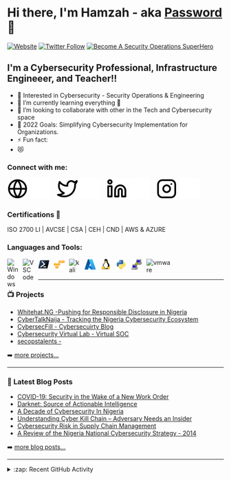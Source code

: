 # Hi there, I'm Hamzah - aka [Password]() 👋 

[![Website](https://img.shields.io/website?label=PASSWORD_NG&style=for-the-badge&url=https%3A%2F%2Fpasswordng.github.io)](https://passwordng.github.io)
[![Twitter Follow](https://img.shields.io/twitter/follow/password_ng?color=1DA1F2&logo=twitter&style=for-the-badge)](https://twitter.com/intent/follow?original_referer=https%3A%2F%2Fgithub.com%2Fpassword_ng&screen_name=PASSWORD_NG)
[![Become A Security Operations SuperHero](https://img.shields.io/badge/-Become%20A%20Security%20Operations%20SuperHero%20%E2%86%92-gray.svg?colorB=ff652f&style=for-the-badge)]()


## I'm a Cybersecurity Professional, Infrastructure Engineeer, and Teacher!!

- 🔭 Interested in Cybersecurity - Security Operations & Engineering
- 🌱 I’m currently learning everything 🤣
- 👯 I’m looking to collaborate with other in the Tech and Cybersecurity space
- 🥅 2022 Goals: Simplifying Cybersecurity Implementation for Organizations.
- ⚡ Fun fact: 
- 😻 

### Connect with me:

[![website](./img/globe-light.svg)](https://passwordng.github.io#gh-light-mode-only)
[![website](./img/globe-dark.svg)](https://passwordng.github.io#gh-dark-mode-only)
&nbsp;&nbsp;
[![website](./img/twitter-light.svg)](https://twitter.com/password_ng#gh-light-mode-only)
[![website](./img/twitter-dark.svg)](https://twitter.com/password_ng#gh-dark-mode-only)
&nbsp;&nbsp;
[![website](./img/linkedin-light.svg)](https://www.linkedin.com/in/password-ng/#gh-light-mode-only)
[![website](./img/linkedin-dark.svg)](https://www.linkedin.com/in/password-ng/#gh-dark-mode-only)
&nbsp;&nbsp;
[![website](./img/instagram-light.svg)](https://instagram.com/passwordng#gh-light-mode-only)
[![website](./img/instagram-dark.svg)](https://instagram.com/passwordng#gh-dark-mode-only)

### Certifications 📜
ISO 2700 LI | AVCSE | CSA | CEH | CND | AWS & AZURE

### Languages and Tools:

<img align="left" alt="Windows" width="26px" src="https://upload.wikimedia.org/wikipedia/commons/1/15/Microsoft_-_SuperTinyIcons.svg" style="padding-right:10px;" />
<img align="left" alt="VSCode" width="26px" src="https://cdn.jsdelivr.net/gh/devicons/devicon/icons/vscode/vscode-original.svg" style="padding-right:10px;" />
<img align="left" alt="ps" width="26px" src="https://raw.githubusercontent.com/github/explore/80688e429a7d4ef2fca1e82350fe8e3517d3494d/topics/powershell/powershell.png" style="padding-right:10px;" />
<img align="left" alt="CSS3" width="26px" src="https://github.com/devicons/devicon/blob/v2.15.1/icons/amazonwebservices/amazonwebservices-original.svg" style="padding-right:10px;" />
<img align="left" alt="kali" width="26px" src="https://upload.wikimedia.org/wikipedia/commons/2/2b/Kali-dragon-icon.svg" style="padding-right:10px;" />
<img align="left" alt="azure" width="26px" src="https://github.com/devicons/devicon/blob/v2.15.1/icons/azure/azure-original.svg" style="padding-right:10px;" />
<img align="left" alt="linux" width="26px" src="https://github.com/devicons/devicon/blob/v2.15.1/icons/linux/linux-original.svg" style="padding-right:10px;" />
<img align="left" alt="python" width="26px" src="https://github.com/devicons/devicon/blob/v2.15.1/icons/python/python-original.svg" style="padding-right:10px;" />
<img align="left" alt="putty" width="26px" src="https://github.com/devicons/devicon/blob/v2.15.1/icons/putty/putty-original.svg" style="padding-right:10px;" />
<img align="left" alt="vmware" width="60px" src="https://upload.wikimedia.org/wikipedia/commons/9/9a/Vmware.svg" style="padding-right:10px;" />
<!--
<img align="left" alt="nessus" width="60px" src="https://upload.wikimedia.org/wikipedia/commons/c/c1/Nessus-Professional-FullColor-RGB.svg" style="padding-right:10px;" />
<img align="left" alt="sophos" width="60px" src="https://upload.wikimedia.org/wikipedia/commons/7/7d/Sophos_logo2.svg" style="padding-right:10px;" />
<img align="left" alt="Virustotal" width="60px" src="https://upload.wikimedia.org/wikipedia/commons/4/4f/CrowdStrike_logo.svg" style="padding-right:10px;" />
<img align="left" alt="sophos" width="60px" src="https://upload.wikimedia.org/wikipedia/commons/b/b7/VirusTotal_logo.svg" style="padding-right:10px;" />


<div align=left>
<img align="left" alt="active_directory" width="26px" src="https://upload.wikimedia.org/wikipedia/commons/9/9b/Active-directory.svg" style="padding-right:10px;" />
</div>
-->

<br />
<br />

---

### 📺 Projects

<!-- PROJECTS:START -->
- [Whitehat.NG -Pushing for Responsible Disclosure in Nigeria](https://www.whitehat.ng/)
- [CyberTalkNaija - Tracking the Nigeria Cybersecurity Ecosystem](https://www.cybertalknaija.com/)
- [CybersecFill - Cybersecuirty Blog](https://cybersecfill.com/)
- [Cybersecurity Virtual Lab - Virtual SOC]()
- [secopstalents -](http://www.secopstalents.com/)
<!-- PROJECTS:END -->

➡️ [more projects...]()

---

### 📕 Latest Blog Posts

<!-- BLOG-POST-LIST:START -->
- [COVID-19: Security in the Wake of a New Work Order](https://cybersecfill.com/covid-19-security-in-the-wake-working-from-home)
- [Darknet: Source of Actionable Intelligence](https://cybersecfill.com/darknet-for-actionable-intelligence/)
- [A Decade of Cybersecurity In Nigeria](https://cybersecfill.com/a-decade-of-cybersecurity-in-nigeria/)
- [Understanding Cyber Kill Chain – Adversary Needs an Insider](https://cybersecfill.com/understanding-cyber-kill-chain-adversary-needs-an-insider/)
- [Cybersecurity Risk in Supply Chain Management](https://cybersecfill.com/cybersecurity-risk-in-supply-chain/)
- [A Review of the Nigeria National Cybersecurity Strategy - 2014](https://cybersecfill.com/nigeria-cybersecurity-strategy/)
<!-- BLOG-POST-LIST:END -->

➡️ [more blog posts...](https://passwordng.github.io/)

---

<details>
  <summary>:zap: Recent GitHub Activity</summary>
